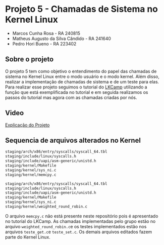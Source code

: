 # Projeto 5 - Chamadas de Sistema no Kernel Linux


* Marcos Cunha Rosa - RA 240815
* Matheus Augusto da Silva Cândido - RA 241640
* Pedro Hori Bueno - RA 223402

## Sobre o projeto

O projeto 5 tem como objetivo o entendimento do papel das  chamadas de sistema no Kernel Linux entre o modo usuário e o modo kernel. Além disso, realizar a implementação de chamadas de sistema e de um teste para elas. Para realizar esse projeto seguimos o tutorial do [LKCamp](https://docs.lkcamp.dev/unicamp_group/systemcalls/) utilizando a função que está exemplificada no tutorial e em seguida realizamos os passos do tutorial mas agora com as chamadas criadas por nós.

## Video
[Explicação do Projeto](https://drive.google.com/file/d/1Jx-JWf7Y2QGEKjVyTuBAoPC8ZlUnKkiu/view)

## Sequencia de arquivos alterados no Kernel

```BASH
staging/arch/x86/entry/syscalls/syscall_64.tbl
staging/include/linux/syscalls.h
staging/include/uapi/asm-generic/unistd.h
staging/kernel/Makefile
staging/kernel/sys_ni.c
staging/kernel/memcpy.c
```
```BASH
staging/arch/x86/entry/syscalls/syscall_64.tbl
staging/include/linux/syscalls.h
staging/include/uapi/asm-generic/unistd.h
staging/kernel/Makefile
staging/kernel/sys_ni.c
staging/kernel/weighted_round_robin.c
```
O arquivo `memcpy.c` não está presente neste repositório pois é apresentado no tutorial do LKCamp. As chamadas implementadas pelo grupo estão no arquivo `weighted_round_robin.c`e os testes implementados estão nos arquivos `teste_get.c`e `teste_set.c`. Os demais arquivos editados fazem parte do Kernel Linux.
